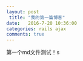 ```yaml
---
layout: post
 title: "我的第一篇博客" 
date:   2016-7-20 10:36:00 
categories: rails ajax 
comments: true
---
```

第一个md文件测试！s
